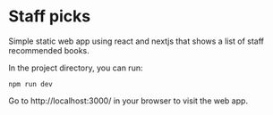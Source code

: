 # Staff picks

Simple static web app using react and nextjs that shows a list of staff recommended books.

In the project directory, you can run:

```
npm run dev
```

Go to http://localhost:3000/ in your browser to visit the web app.


